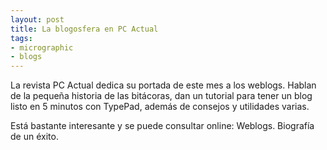 ```yaml
---
layout: post
title: La blogosfera en PC Actual
tags:
- micrographic
- blogs
---
```

La revista PC Actual dedica su portada de este mes a los weblogs. Hablan de la pequeña historia de las bitácoras, dan un tutorial para tener un blog listo en 5 minutos con TypePad, además de consejos y utilidades varias.

Está bastante interesante y se puede consultar online: Weblogs. Biografía de un éxito.
